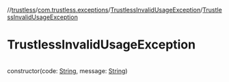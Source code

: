 //[trustless](../../../index.md)/[com.trustless.exceptions](../index.md)/[TrustlessInvalidUsageException](index.md)/[TrustlessInvalidUsageException](-trustless-invalid-usage-exception.md)

# TrustlessInvalidUsageException

\
constructor(code: [String](https://kotlinlang.org/api/latest/jvm/stdlib/kotlin/-string/index.html), message: [String](https://kotlinlang.org/api/latest/jvm/stdlib/kotlin/-string/index.html))
